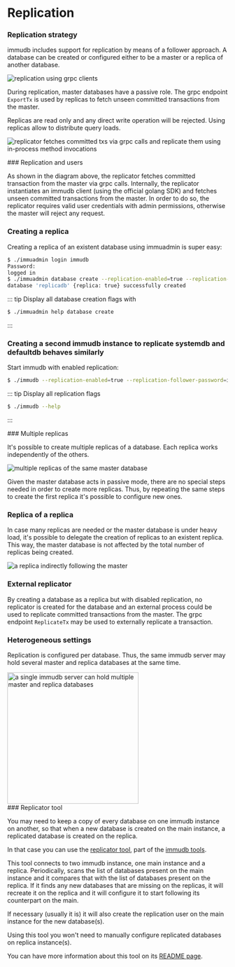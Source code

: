 
# Replication

<WrappedSection>

### Replication strategy

immudb includes support for replication by means of a follower approach. A database can be created or configured either to be a master or a replica of another database.

<div class="wrapped-picture">

![replication using grpc clients](/immudb/replication-servers.jpg)

</div>

During replication, master databases have a passive role. The grpc endpoint `ExportTx` is used by replicas to fetch unseen committed transactions from the master.

Replicas are read only and any direct write operation will be rejected. Using replicas allow to distribute query loads.

<div class="wrapped-picture">

![replicator fetches committed txs via grpc calls and replicate them using in-process method invocations](/immudb/replication-comm.jpg)

</div>

</WrappedSection>

<WrappedSection>
### Replication and users

As shown in the diagram above, the replicator fetches committed transaction from the master via grpc calls. Internally, the replicator instantiates an immudb client (using the official golang SDK) and fetches unseen committed transactions from the master. In order to do so, the replicator requires valid user credentials with admin permissions, otherwise the master will reject any request.

</WrappedSection>

<WrappedSection>

### Creating a replica

Creating a replica of an existent database using immuadmin is super easy: 

```bash
$ ./immuadmin login immudb
Password:
logged in
$ ./immuadmin database create --replication-enabled=true --replication-follower-username=immudb --replication-follower-password=immudb --replication-master-database=defaultdb replicadb
database 'replicadb' {replica: true} successfully created
```

::: tip
Display all database creation flags with 

```bash
$ ./immuadmin help database create 
```
:::

### Creating a second immudb instance to replicate systemdb and defaultdb behaves similarly

Start immudb with enabled replication:

```bash
$ ./immudb --replication-enabled=true --replication-follower-password=immudb  --replication-follower-username=immudb --replication-master-address=127.0.0.1
```

::: tip
Display all replication flags 
```bash
$ ./immudb --help
```
:::

</WrappedSection>

<WrappedSection>
### Multiple replicas

It's possible to create multiple replicas of a database. Each replica works independently of the others.

<div class="wrapped-picture">

![multiple replicas of the same master database](/immudb/replication-multiple.jpg)

</div>

Given the master database acts in passive mode, there are no special steps needed in order to create more replicas. Thus, by repeating the same steps to create the first replica it's possible to configure new ones.

</WrappedSection>

<WrappedSection>

### Replica of a replica

In case many replicas are needed or the master database is under heavy load, it's possible to delegate the creation of replicas to an existent replica. This way, the master database is not affected by the total number of replicas being created.

<div class="wrapped-picture">

![a replica indirectly following the master](/immudb/replication-chain.jpg)

</div>

</WrappedSection>

<WrappedSection>

### External replicator

By creating a database as a replica but with disabled replication, no replicator is created for the database and an external process could be used to replicate committed transactions from the master. The grpc endpoint `ReplicateTx` may be used to externally replicate a transaction.

</WrappedSection>

<WrappedSection>

### Heterogeneous settings

Replication is configured per database. Thus, the same immudb server may hold several master and replica databases at the same time.

<div class="wrapped-picture">

<img src="/immudb/replication-server.jpg" width="300" alt="a single immudb server can hold multiple master and replica databases"/>

</div>

</WrappedSection>

<WrappedSection>
### Replicator tool

You may need to keep a copy of every database on one immudb instance on another, so that when a new database is created
on the main instance, a replicated database is created on the replica.

In that case you can use the [replicator tool](https://github.com/codenotary/immudb-tools/tree/main/replicator), part of the
[immudb tools](https://github.com/codenotary/immudb-tools).

This tool connects to two immudb instance, one main instance and a replica. Periodically, scans the list of databases
present on the main instance and it compares that with the list of databases present on the replica. If it finds any new
databases that are missing on the replicas, it will recreate it on the replica and it will configure it to start following
its counterpart on the main.

If necessary (usually it is) it will also create the replication user on the main instance for the new database(s).

Using this tool you won't need to manually configure replicated databases on replica instance(s).

You can have more information about this tool on its [README page](https://github.com/codenotary/immudb-tools/tree/main/replicator).

</WrappedSection>








